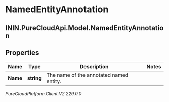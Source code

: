 # NamedEntityAnnotation

## ININ.PureCloudApi.Model.NamedEntityAnnotation

## Properties

|Name | Type | Description | Notes|
|------------ | ------------- | ------------- | -------------|
| **Name** | **string** | The name of the annotated named entity. | |



_PureCloudPlatform.Client.V2 229.0.0_
